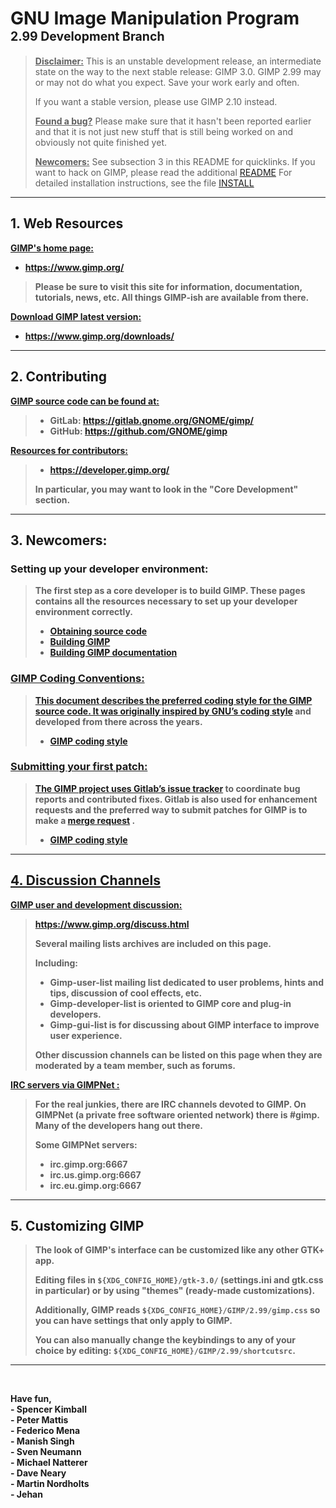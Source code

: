 

# GNU Image Manipulation Program   <sub><sup> 2.99 Development Branch</sup></sub>
> <b><u>Disclaimer:</u></b> 
>This is an unstable development release, an intermediate state on the
>way to the next stable release: GIMP 3.0. GIMP 2.99 may or may not do
>what you expect. Save your work early and often. 
>
>If you want a stable version, please use GIMP 2.10 instead.
>
><b><u>Found a bug?</u></b>
>Please make sure that it hasn't been reported earlier and that it is not
>just new stuff that is still being worked on and obviously not quite finished yet.
>
> <b><u>Newcomers:</u></b>
> See subsection 3 in this README for quicklinks.
>If you want to hack on GIMP, please read the additional [README](https://github.com/achidester/gimp/blob/master/devel-docs/README.md)
>For detailed installation instructions, see the file [INSTALL](https://github.com/GNOME/gimp/blob/master/INSTALL.in)
>
---
## 1. Web Resources
<b><u>GIMP's home page:</u><b>
* https://www.gimp.org/

> Please be sure to visit this site for information, documentation,
tutorials, news, etc.  All things GIMP-ish are available from there.

<b><u>Download GIMP latest version:</u><b>
* https://www.gimp.org/downloads/
---

## 2. Contributing
<b><u>GIMP source code can be found at:</u><b>
>
>* GitLab:   https://gitlab.gnome.org/GNOME/gimp/
>* GitHub: https://github.com/GNOME/gimp

<b><u>Resources for contributors:</u><b>
>* https://developer.gimp.org/
>
> In particular, you may want to look in the "Core Development" section. 

---

## 3. Newcomers: 
### Setting up your developer environment:
> The first step as a core developer is to build GIMP. 
> These pages contains all the resources necessary to set up your developer environment correctly.
> 
> * <a href="https://developer.gimp.org/core/setup/git/"> Obtaining source code </href>
> * <a href="https://developer.gimp.org/core/setup/build/"> Building GIMP  </href>
> * <a href="https://developer.gimp.org/core/setup/build-gimp-web/"> Building GIMP documentation  </href>
> 
### GIMP Coding Conventions:
>  This document describes the preferred coding style for the GIMP source code. 
>  It was originally inspired by [GNU’s coding style](https://www.gnu.org/prep/standards/standards.html#Writing-C) and developed from there across the years.
>  
> * <a href="https://developer.gimp.org/core/coding_style//"> GIMP coding style </href>
>
### Submitting your first patch:
> The GIMP project uses Gitlab’s [issue tracker](https://gitlab.gnome.org/GNOME/gimp/-/issues) to coordinate bug reports and contributed fixes. Gitlab is also used for enhancement requests and the preferred way to submit patches for GIMP is to make a [merge request](https://gitlab.gnome.org/GNOME/gimp/-/merge_requests) .
>  
> * <a href="https://developer.gimp.org/core/coding_style//"> GIMP coding style </href>
---

## 4. Discussion Channels

 <b>GIMP user and development discussion:</b>
> https://www.gimp.org/discuss.html
>
>Several mailing lists archives are included on this page.
>
><b>Including: </b>
>* Gimp-user-list mailing list dedicated to user problems, hints and tips, discussion of cool effects, etc.  
>* Gimp-developer-list is oriented to GIMP core and plug-in developers.  
>* Gimp-gui-list is for discussing about GIMP interface to improve user experience. 
>
> Other discussion channels can be listed on this page when they are moderated by a team member, such as forums.

<b><u>IRC servers via GIMPNet : </u></b>

>For the real junkies, there are IRC channels devoted to GIMP.
>On GIMPNet (a private free software oriented network) there is #gimp.
>Many of the developers hang out there. 
>
><b>Some GIMPNet servers:</b>
>* irc.gimp.org:6667
>*  irc.us.gimp.org:6667
>* irc.eu.gimp.org:6667
	
___


## 5. Customizing GIMP
>The look of GIMP's interface can be customized like any other GTK+ app.
>
> Editing files in `${XDG_CONFIG_HOME}/gtk-3.0/` (settings.ini and gtk.css in particular) 
> or by using "themes" (ready-made customizations).
>
> Additionally, GIMP reads `${XDG_CONFIG_HOME}/GIMP/2.99/gimp.css` so you can have settings that only apply to GIMP.
>
> You can also manually change the keybindings to any of your choice by editing: `${XDG_CONFIG_HOME}/GIMP/2.99/shortcutsrc`.

---
  <br />

Have fun, <br />
\-  Spencer Kimball  <br />
\-  Peter Mattis  <br />
\-  Federico Mena  <br />
\-  Manish Singh  <br />
\-  Sven Neumann  <br />
\-  Michael Natterer  <br />
\-  Dave Neary  <br />
\-  Martin Nordholts  <br />
\-  Jehan  <br />

